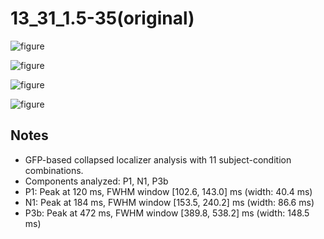 # 13_31_1.5-35(original)

![figure](docs/assets/plots/13_31_1.5-35(original)/13_31_1.5-35(original)-collapsed_localizer.png)

![figure](docs/assets/plots/13_31_1.5-35(original)/13_31_1.5-35(original)-P1.png)

![figure](docs/assets/plots/13_31_1.5-35(original)/13_31_1.5-35(original)-N1.png)

![figure](docs/assets/plots/13_31_1.5-35(original)/13_31_1.5-35(original)-P3b.png)


## Notes

- GFP-based collapsed localizer analysis with 11 subject-condition combinations.
- Components analyzed: P1, N1, P3b
- P1: Peak at 120 ms, FWHM window [102.6, 143.0] ms (width: 40.4 ms)
- N1: Peak at 184 ms, FWHM window [153.5, 240.2] ms (width: 86.6 ms)
- P3b: Peak at 472 ms, FWHM window [389.8, 538.2] ms (width: 148.5 ms)
